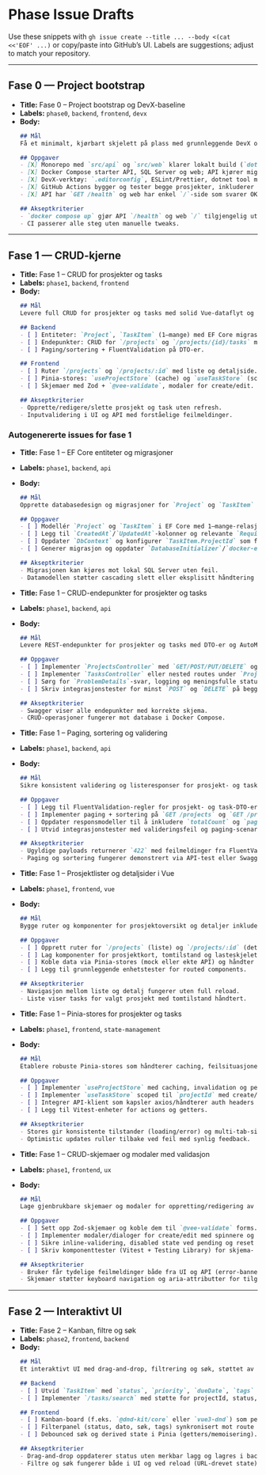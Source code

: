 # Phase Issue Drafts

Use these snippets with `gh issue create --title ... --body <(cat <<'EOF' ...)` or copy/paste into GitHub’s UI. Labels are suggestions; adjust to match your repository.

---

## Fase 0 — Project bootstrap

- **Title:** Fase 0 – Project bootstrap og DevX-baseline
- **Labels:** `phase0`, `backend`, `frontend`, `devx`
- **Body:**
  ```markdown
  ## Mål
  Få et minimalt, kjørbart skjelett på plass med grunnleggende DevX og CI.

  ## Oppgaver
  - [X] Monorepo med `src/api` og `src/web` klarer lokalt build (`dotnet build`, `npm run build`).
  - [X] Docker Compose starter API, SQL Server og web; API kjører migreringer automatisk.
  - [X] DevX-verktøy: `.editorconfig`, ESLint/Prettier, dotnet tool manifest (`dotnet-ef`, `dotnet-format`), Serilog-baselogging.
  - [X] GitHub Actions bygger og tester begge prosjekter, inkluderer `npm run format`.
  - [X] API har `GET /health` og web har enkel `/`-side som svarer OK.

  ## Akseptkriterier
  - `docker compose up` gjør API `/health` og web `/` tilgjengelig uten manuell inngripen.
  - CI passerer alle steg uten manuelle tweaks.
  ```

---

## Fase 1 — CRUD-kjerne

- **Title:** Fase 1 – CRUD for prosjekter og tasks
- **Labels:** `phase1`, `backend`, `frontend`
- **Body:**
  ```markdown
  ## Mål
  Levere full CRUD for prosjekter og tasks med solid Vue-dataflyt og validering.

  ## Backend
  - [ ] Entiteter: `Project`, `TaskItem` (1–mange) med EF Core migrasjoner.
  - [ ] Endepunkter: CRUD for `/projects` og `/projects/{id}/tasks` med DTO-mapping.
  - [ ] Paging/sortering + FluentValidation på DTO-er.

  ## Frontend
  - [ ] Ruter `/projects` og `/projects/:id` med liste og detaljside.
  - [ ] Pinia-stores: `useProjectStore` (cache) og `useTaskStore` (scoped til projectId).
  - [ ] Skjemaer med Zod + `@vee-validate`, modaler for create/edit.

  ## Akseptkriterier
  - Opprette/redigere/slette prosjekt og task uten refresh.
  - Inputvalidering i UI og API med forståelige feilmeldinger.
  ```

### Autogenererte issues for fase 1

- **Title:** Fase 1 – EF Core entiteter og migrasjoner
- **Labels:** `phase1`, `backend`, `api`
- **Body:**
  ```markdown
  ## Mål
  Opprette databasedesign og migrasjoner for `Project` og `TaskItem` slik at CRUD-endepunkter har persisteringslag.

  ## Oppgaver
  - [ ] Modellér `Project` og `TaskItem` i EF Core med 1–mange-relasjon.
  - [ ] Legg til `CreatedAt`/`UpdatedAt`-kolonner og relevante `Required`/`MaxLength`-attributter.
  - [ ] Oppdater `DbContext` og konfigurer `TaskItem.ProjectId` som fremmednøkkel.
  - [ ] Generer migrasjon og oppdater `DatabaseInitializer`/`docker-entrypoint`-script ved behov.

  ## Akseptkriterier
  - Migrasjonen kan kjøres mot lokal SQL Server uten feil.
  - Datamodellen støtter cascading slett eller eksplisitt håndtering for tasks.
  ```

- **Title:** Fase 1 – CRUD-endepunkter for prosjekter og tasks
- **Labels:** `phase1`, `backend`, `api`
- **Body:**
  ```markdown
  ## Mål
  Levere REST-endepunkter for prosjekter og tasks med DTO-er og AutoMapper-profiler.

  ## Oppgaver
  - [ ] Implementer `ProjectsController` med `GET/POST/PUT/DELETE` og prosjektspesifikke DTO-er.
  - [ ] Implementer `TasksController` eller nested routes under `ProjectsController` for `TaskItem` CRUD.
  - [ ] Sørg for `ProblemDetails`-svar, logging og meningsfulle statuskoder.
  - [ ] Skriv integrasjonstester for minst `POST` og `DELETE` på begge ressurser.

  ## Akseptkriterier
  - Swagger viser alle endepunkter med korrekte skjema.
  - CRUD-operasjoner fungerer mot database i Docker Compose.
  ```

- **Title:** Fase 1 – Paging, sortering og validering
- **Labels:** `phase1`, `backend`, `api`
- **Body:**
  ```markdown
  ## Mål
  Sikre konsistent validering og listeresponser for prosjekt- og task-API-ene.

  ## Oppgaver
  - [ ] Legg til FluentValidation-regler for prosjekt- og task-DTO-er (navn, beskrivelser, due date-logikk).
  - [ ] Implementer paging + sortering på `GET /projects` og `GET /projects/{id}/tasks`.
  - [ ] Oppdater responsmodeller til å inkludere `totalCount` og `pageSize` der det er relevant.
  - [ ] Utvid integrasjonstester med valideringsfeil og paging-scenarier.

  ## Akseptkriterier
  - Ugyldige payloads returnerer `422` med feilmeldinger fra FluentValidation.
  - Paging og sortering fungerer demonstrert via API-test eller Swagger-eksempel.
  ```

- **Title:** Fase 1 – Prosjektlister og detaljsider i Vue
- **Labels:** `phase1`, `frontend`, `vue`
- **Body:**
  ```markdown
  ## Mål
  Bygge ruter og komponenter for prosjektoversikt og detaljer inkludert oppslag av tasks.

  ## Oppgaver
  - [ ] Opprett ruter for `/projects` (liste) og `/projects/:id` (detalj + tasks).
  - [ ] Lag komponenter for prosjektkort, tomtilstand og lasteskjelett.
  - [ ] Koble data via Pinia-stores (mock eller ekte API) og håndter loading/error-tilstander.
  - [ ] Legg til grunnleggende enhetstester for routed components.

  ## Akseptkriterier
  - Navigasjon mellom liste og detalj fungerer uten full reload.
  - Liste viser tasks for valgt prosjekt med tomtilstand håndtert.
  ```

- **Title:** Fase 1 – Pinia-stores for prosjekter og tasks
- **Labels:** `phase1`, `frontend`, `state-management`
- **Body:**
  ```markdown
  ## Mål
  Etablere robuste Pinia-stores som håndterer caching, feilsituasjoner og optimistic updates.

  ## Oppgaver
  - [ ] Implementer `useProjectStore` med caching, invalidation og pending-state.
  - [ ] Implementer `useTaskStore` scoped til `projectId` med create/update/delete-handlere.
  - [ ] Integrer API-klient som kapsler axios/håndterer auth headers og feil.
  - [ ] Legg til Vitest-enheter for actions og getters.

  ## Akseptkriterier
  - Stores gir konsistente tilstander (loading/error) og multi-tab-sikker caching.
  - Optimistic updates ruller tilbake ved feil med synlig feedback.
  ```

- **Title:** Fase 1 – CRUD-skjemaer og modaler med validasjon
- **Labels:** `phase1`, `frontend`, `ux`
- **Body:**
  ```markdown
  ## Mål
  Lage gjenbrukbare skjemaer og modaler for oppretting/redigering av prosjekter og tasks med helhetlig validering.

  ## Oppgaver
  - [ ] Sett opp Zod-skjemaer og koble dem til `@vee-validate` forms.
  - [ ] Implementer modaler/dialoger for create/edit med spinnere og feilhåndtering.
  - [ ] Sikre inline-validering, disabled state ved pending og reset ved suksess.
  - [ ] Skriv komponenttester (Vitest + Testing Library) for skjema- og modal-logikk.

  ## Akseptkriterier
  - Bruker får tydelige feilmeldinger både fra UI og API (error-banner/toast).
  - Skjemaer støtter keyboard navigation og aria-attributter for tilgjengelighet.
  ```

---

## Fase 2 — Interaktivt UI

- **Title:** Fase 2 – Kanban, filtre og søk
- **Labels:** `phase2`, `frontend`, `backend`
- **Body:**
  ```markdown
  ## Mål
  Et interaktivt UI med drag-and-drop, filtrering og søk, støttet av query-endepunkter.

  ## Backend
  - [ ] Utvid `TaskItem` med `status`, `priority`, `dueDate`, `tags` + relevante indekser.
  - [ ] Implementer `/tasks/search` med støtte for projectId, status, tekst, frist.

  ## Frontend
  - [ ] Kanban-board (f.eks. `@dnd-kit/core` eller `vue3-dnd`) som persisterer statusendringer.
  - [ ] Filterpanel (status, dato, søk, tags) synkronisert mot route query params.
  - [ ] Debounced søk og derived state i Pinia (getters/memoisering).

  ## Akseptkriterier
  - Drag-and-drop oppdaterer status uten merkbar lagg og lagres i backend.
  - Filtre og søk fungerer både i UI og ved reload (URL-drevet state).
  ```
